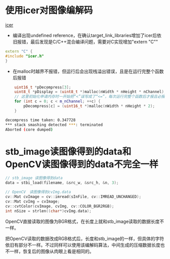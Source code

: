 # 使用icer对图像编解码
[icer](https://github.com/TheRealOrange/icer_compression.git)

* 编译出现undefined reference，在确认target_link_libraries增加了icer后依旧报错，最后发现是C/C++混合编译问题，需要对C实现增加"extern \"C\""
```c++
extern "C" {
#include "icer.h"
}
```

* 在malloc时越界不报错，但运行后会出现栈溢出错误，且是在运行完整个函数后报错
```c++
    uint16_t *pDecompress[3];
    uint8_t *pDisplay = (uint8_t *)malloc(nWidth * nHeight * nChannel);
    // 这里初始化申请内存时一开始把“<”误写成了“<=”，每次运行完整个函数后才报且必报栈溢出错误
    for (int c = 0; c < m_nChannel; ++c) {
        pDecompress[c] = (uint16_t *)malloc(nWidth * nHeight * 2);
    }
```

```sh
decompress time taken: 0.347728
*** stack smashing detected ***: terminated
Aborted (core dumped)
```

# stb_image读图像得到的data和OpenCV读图像得到的data不完全一样
```c++
// stb_image 读图像得到data
data = stbi_load(filename, &src_w, &src_h, &n, 3);

// OpenCV　读图像得到cvImg.data
cv::Mat cvImage = cv::imread(sInFile, cv::IMREAD_UNCHANGED);
cv::Mat cvImg = cvImage;
cv::cvtColor(cvImage, cvImg, cv::COLOR_BGR2RGB);
int nSize = strlen((char*)cvImg.data);
```
OpenCV直接读取的图像为BGR格式，在长度上就和stb_image读取的数据长度不一样。

把OpenCV读取的数据改成RGB格式后，长度和stb_image的一样，但具体的字符依旧有部分不一样。不过同样可以使用该编解码算法，中间生成的压缩数据长度也不一样，恢复后的图像从肉眼上看是相同的。
